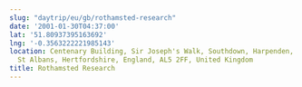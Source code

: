 ```yaml
---
slug: "daytrip/eu/gb/rothamsted-research"
date: '2001-01-30T04:37:00'
lat: '51.80937395163692'
lng: '-0.3563222221985143'
location: Centenary Building, Sir Joseph's Walk, Southdown, Harpenden, Hatching Green,
  St Albans, Hertfordshire, England, AL5 2FF, United Kingdom
title: Rothamsted Research
---
```



